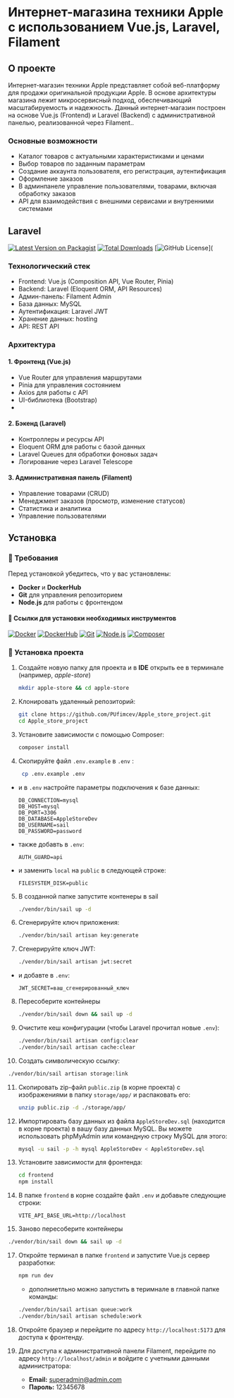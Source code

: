 
# Интернет-магазина техники Apple с использованием Vue.js, Laravel, Filament

## О проекте
Интернет-магазин техники Apple представляет собой веб-платформу для продажи оригинальной продукции Apple. В основе архитектуры магазина лежит микросервисный подход, обеспечивающий масштабируемость и надежность.
Данный интернет-магазин построен на основе Vue.js (Frontend) и Laravel (Backend)  с административной панелью, реализованной через Filament..

### Основные возможности
- Каталог товаров с актуальными характеристиками и ценами
- Выбор товаров по заданным параметрам
- Создание аккаунта пользователя, его регистрация, аутентификация
- Оформление заказов
- В админпанеле управление пользователями, товарами, включая обработку заказов
- API для взаимодействия с внешними сервисами и внутренними системами

## Laravel

[![Latest Version on Packagist](https://img.shields.io/packagist/v/laravel/framework.svg?style=flat-square)](https://packagist.org/packages/laravel/framework)
[![Total Downloads](https://img.shields.io/packagist/dt/laravel/framework.svg?style=flat-square)](https://packagist.org/packages/laravel/framework)
[![GitHub License](https://img.shields.io/github/license/laravel/framework.svg?style=flat-square)](

### Технологический стек

- Frontend: Vue.js  (Composition API, Vue Router, Pinia)
- Backend: Laravel (Eloquent ORM,  API Resources)
- Админ-панель: Filament Admin
- База данных: MySQL
- Аутентификация: Laravel JWT
- Хранение данных: hosting
- API: REST API

### Архитектура

#### 1. Фронтенд (Vue.js)

- Vue Router для управления маршрутами
- Pinia для управления состоянием
- Axios для работы с API
- UI-библиотека (Bootstrap)
- 
#### 2. Бэкенд (Laravel)

- Контроллеры и ресурсы API
- Eloquent ORM для работы с базой данных
- Laravel Queues для обработки фоновых задач
- Логирование через Laravel Telescope

#### 3. Административная панель (Filament)

- Управление товарами (CRUD)
- Менеджмент заказов (просмотр, изменение статусов)
- Статистика и аналитика
- Управление пользователями

## Установка

### 📌 Требования
Перед установкой убедитесь, что у вас установлены:
- **Docker** и **DockerHub**
- **Git** для управления репозиторием
- **Node.js** для работы с фронтендом


#### 📌 Ссылки для установки необходимых инструментов

[![Docker](https://img.shields.io/badge/Docker-Install-blue?logo=docker)](https://www.docker.com/get-started)
[![DockerHub](https://img.shields.io/badge/DockerHub-Explore-blue?logo=docker)](https://hub.docker.com/)
[![Git](https://img.shields.io/badge/Git-Download-orange?logo=git)](https://git-scm.com/downloads)
[![Node.js](https://img.shields.io/badge/Node.js-Install-green?logo=node.js)](https://nodejs.org/en/download/)
[![Composer](https://img.shields.io/badge/Composer-Download-purple?logo=composer)](https://getcomposer.org/download/)

### 📌 Установка проекта

1. Создайте новую папку для проекта и в **IDE** открыть ее в терминале (например, *apple-store*)
   ```bash
   mkdir apple-store && cd apple-store
   ```
2. Клонировать удаленный репозиторий:
   ```bash
   git clone https://github.com/PUfimcev/Apple_store_project.git
   cd Apple_store_project
   ```

3. Установите зависимости с помощью Composer:
   ```bash
   composer install
   ```
   
4. Скопируйте файл `.env.example` в `.env` :
   ```bash
    cp .env.example .env
    ```
- и в `.env` настройте параметры подключения к базе данных:
   ```env
   DB_CONNECTION=mysql
   DB_HOST=mysql
   DB_PORT=3306
   DB_DATABASE=AppleStoreDev
   DB_USERNAME=sail
   DB_PASSWORD=password
   ```
- также добавть в `.env`:
    ```env
    AUTH_GUARD=api
    ```
- и заменить `local`  на  `public` в следующей строке:
   ```env
   FILESYSTEM_DISK=public
   ```
5. В созданной папке запустите контенеры в sail
   ```bash
   ./vendor/bin/sail up -d
   ```
   
6. Cгенерируйте ключ приложения:
   ```bash
   ./vendor/bin/sail artisan key:generate
   ```
7. Сгенерируйте ключ  JWT:
   ```bash
   ./vendor/bin/sail artisan jwt:secret
   ```
- и добавте в `.env`:
   ```env
   JWT_SECRET=ваш_сгенерированный_ключ
   ```
  
8. Пересоберите контейнеры
   ```bash
   ./vendor/bin/sail down && sail up -d
   ```
9. Очистите кеш конфигурации (чтобы Laravel прочитал новые `.env`):
   ```bash
   ./vendor/bin/sail artisan config:clear
   ./vendor/bin/sail artisan cache:clear
   ```
   
10. Cоздать символическую ссылку:
   ```bash
   ./vendor/bin/sail artisan storage:link
   ```
   
11. Скопировать zip-файл `public.zip` (в корне проекта)  с изображениями в папку `storage/app/` и распаковать его:
    ```bash
    unzip public.zip -d ./storage/app/
    ```
12. Импортировать базу данных из файла `AppleStoreDev.sql` (находится в корне проекта) в вашу базу данных MySQL. Вы можете использовать phpMyAdmin или командную строку MySQL для этого:
    ```bash
    mysql -u sail -p -h mysql AppleStoreDev < AppleStoreDev.sql
    ```
14. Установите зависимости для фронтенда:
    ```bash
    cd frontend
    npm install
    ```
15. В папке `frontend` в корне создайте файл `.env` и добавьте следующие строки:
    ```env
    VITE_API_BASE_URL=http://localhost
    ```
16. Заново пересоберите контейнеры
   ```bash
   ./vendor/bin/sail down && sail up -d
   ```

17. Откройте терминал в папке `frontend` и запустите Vue.js сервер разработки:
    ```bash
    npm run dev
    ```
    - дополниетльно можно запустить в теримнале в главной папке команды:
    ```bash
    ./vendor/bin/sail artisan queue:work
    ./vendor/bin/sail artisan schedule:work
    ```
    
18. Откройте браузер и перейдите по адресу `http://localhost:5173` для доступа к фронтенду.


19. Для доступа к административной панели Filament, перейдите по адресу `http://localhost/admin` и войдите с учетными данными администратора:
     - **Email:** superadmin@admin.com
     - **Пароль:** 12345678
     

